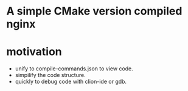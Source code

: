 # A simple CMake version compiled nginx

# motivation

- unify to compile-commands.json to view code.
- simpilify the code structure.
- quickly to debug code with clion-ide or gdb.

